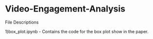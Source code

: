 # Video-Engagement-Analysis
File Descriptions


1)box_plot.ipynb - Contains the code for the box plot show in the paper.
